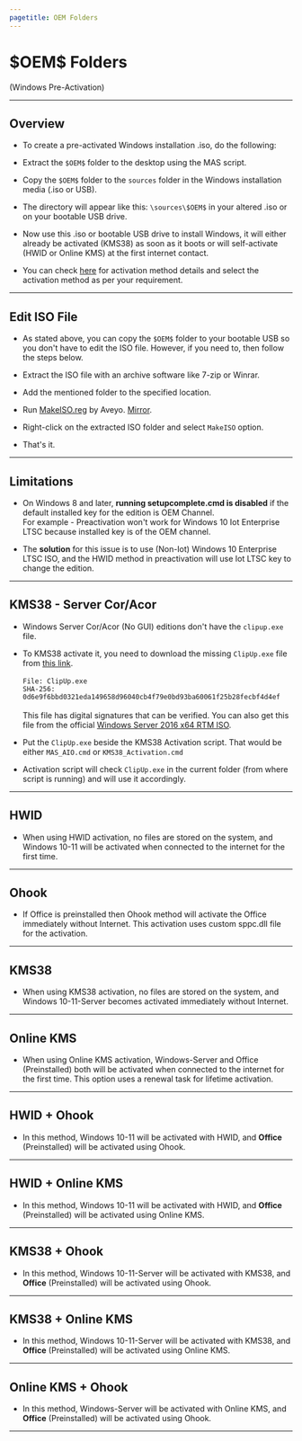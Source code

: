 ```yaml
---
pagetitle: OEM Folders
---
```


# \$OEM\$ Folders

(Windows Pre-Activation)

------------------------------------------------------------------------

## Overview

-   To create a pre-activated Windows installation .iso, do the following:

-   Extract the `$OEM$` folder to the desktop using the MAS script.

-   Copy the `$OEM$` folder to the `sources` folder in the Windows installation media (.iso or USB).

-   The directory will appear like this: `\sources\$OEM$` in your altered .iso or on your bootable USB drive.

-   Now use this .iso or bootable USB drive to install Windows, it will either already be activated (KMS38) as soon as it boots or will self-activate (HWID or Online KMS) at the first internet contact.

-   You can check [here](index.html) for activation method details and select the activation method as per your requirement.

------------------------------------------------------------------------

## Edit ISO File

-   As stated above, you can copy the `$OEM$` folder to your bootable USB so you don't have to edit the ISO file. However, if you need to, then follow the steps below.

-   Extract the ISO file with an archive software like 7-zip or Winrar.

-   Add the mentioned folder to the specified location.

-   Run [MakeISO.reg](https://forums.mydigitallife.net/posts/1733596) by Aveyo. [Mirror](https://pixeldrain.com/u/sKEdjFJA).

-   Right-click on the extracted ISO folder and select `MakeISO` option.

-   That's it.

------------------------------------------------------------------------

## Limitations

-   On Windows 8 and later, **running setupcomplete.cmd is disabled** if the default installed key for the edition is OEM Channel.\
    For example - Preactivation won't work for Windows 10 Iot Enterprise LTSC because installed key is of the OEM channel.

-   The **solution** for this issue is to use (Non-Iot) Windows 10 Enterprise LTSC ISO, and the HWID method in preactivation will use Iot LTSC key to change the edition.

------------------------------------------------------------------------

## KMS38 - Server Cor/Acor

-   Windows Server Cor/Acor (No GUI) editions don't have the `clipup.exe` file.

-   To KMS38 activate it, you need to download the missing `ClipUp.exe` file from [this link](https://www.box.com/index.php?rm=box_download_shared_file&shared_name=qrmkewit9ty6ah0qzk0vncyyrwo8hei9&file_id=f_747809716860).\
    \
    `File: ClipUp.exe`\
    `SHA-256: 0d6e9f6bbd0321eda149658d96040cb4f79e0bd93ba60061f25b28fecbf4d4ef`\
    \
    This file has digital signatures that can be verified. You can also get this file from the official [Windows Server 2016 x64 RTM ISO](https://download.microsoft.com/download/1/6/F/16FA20E6-4662-482A-920B-1A45CF5AAE3C/14393.0.160715-1616.RS1_RELEASE_SERVER_EVAL_X64FRE_EN-US.ISO).

-   Put the `ClipUp.exe` beside the KMS38 Activation script. That would be either `MAS_AIO.cmd` or `KMS38_Activation.cmd`

-   Activation script will check `ClipUp.exe` in the current folder (from where script is running) and will use it accordingly.

------------------------------------------------------------------------

## HWID

-   When using HWID activation, no files are stored on the system, and Windows 10-11 will be activated when connected to the internet for the first time.

------------------------------------------------------------------------

## Ohook

-   If Office is preinstalled then Ohook method will activate the Office immediately without Internet. This activation uses custom sppc.dll file for the activation.

------------------------------------------------------------------------

## KMS38

-   When using KMS38 activation, no files are stored on the system, and Windows 10-11-Server becomes activated immediately without Internet.

------------------------------------------------------------------------

## Online KMS

-   When using Online KMS activation, Windows-Server and Office (Preinstalled) both will be activated when connected to the internet for the first time. This option uses a renewal task for lifetime activation.

------------------------------------------------------------------------

## HWID + Ohook

-   In this method, Windows 10-11 will be activated with HWID, and **Office** (Preinstalled) will be activated using Ohook.

------------------------------------------------------------------------

## HWID + Online KMS

-   In this method, Windows 10-11 will be activated with HWID, and **Office** (Preinstalled) will be activated using Online KMS.

------------------------------------------------------------------------

## KMS38 + Ohook

-   In this method, Windows 10-11-Server will be activated with KMS38, and **Office** (Preinstalled) will be activated using Ohook.

------------------------------------------------------------------------

## KMS38 + Online KMS

-   In this method, Windows 10-11-Server will be activated with KMS38, and **Office** (Preinstalled) will be activated using Online KMS.

------------------------------------------------------------------------

## Online KMS + Ohook

-   In this method, Windows-Server will be activated with Online KMS, and **Office** (Preinstalled) will be activated using Ohook.

------------------------------------------------------------------------
